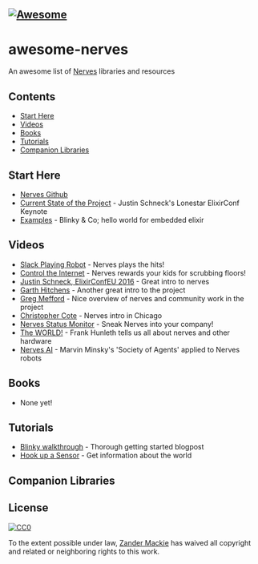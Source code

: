 [![Awesome](https://cdn.rawgit.com/sindresorhus/awesome/d7305f38d29fed78fa85652e3a63e154dd8e8829/media/badge.svg)](https://github.com/sindresorhus/awesome)
---
# awesome-nerves

An awesome list of [Nerves](http://nerves-project.org/) libraries and resources

## Contents
 - [Start Here](#start-here)
 - [Videos](#videos)
 - [Books](#books)
 - [Tutorials](#tutorials)
 - [Companion Libraries](#companion-libraries)
 
## Start Here
 - [Nerves Github](https://github.com/nerves-project)
 - [Current State of the Project](https://youtu.be/pVHhmqYozOM?list=PLzBBtNlH89Z4FkEqp3vFMfne1dUreF7Gp) - Justin Schneck's Lonestar ElixirConf Keynote
 - [Examples](https://github.com/nerves-project/nerves-examples) - Blinky & Co; hello world for embedded elixir

## Videos
- [Slack Playing Robot](https://www.youtube.com/watch?v=-MzJ-HxRcVI) - Nerves plays the hits!
- [Control the Internet](https://www.youtube.com/watch?v=cznxe3TCevk) - Nerves rewards your kids for scrubbing floors!
- [Justin Schneck, ElixirConfEU 2016](https://www.youtube.com/watch?v=18-g0ODfgg) - Great intro to nerves
- [Garth Hitchens](https://www.youtube.com/watch?v=pzQrFC55q4) - Another great intro to the project
- [Greg Mefford](https://www.youtube.com/watch?v=YMVL4275Zog) - Nice overview of nerves and community work in the project
- [Christopher Cote](https://www.youtube.com/watch?v=aQ_P9m4JzlQ) - Nerves intro in Chicago
- [Nerves Status Monitor](https://www.youtube.com/watch?v=vbPbulimWLk) - Sneak Nerves into your company!
- [The WORLD!](https://www.youtube.com/watch?v=SVy7gRU_-P8) - Frank Hunleth tells us all about nerves and other hardware
- [Nerves AI](https://www.youtube.com/watch?v=N_PXas9LtzU) - Marvin Minsky's 'Society of Agents' applied to Nerves robots

## Books
- None yet!

## Tutorials
- [Blinky walkthrough](https://cafecode.co/posts/getting-started-with-nerves-embedded-elixir-on-raspberry-pi-3/) - Thorough getting started blogpost
- [Hook up a Sensor](http://www.carstenblock.org/post/project-excelsius/) - Get information about the world

## Companion Libraries



## License

[![CC0](http://mirrors.creativecommons.org/presskit/buttons/88x31/svg/cc-zero.svg)](https://creativecommons.org/publicdomain/zero/1.0/)

To the extent possible under law, [Zander Mackie](http://zandermackie.com) has waived all copyright and related or neighboring rights to this work.

